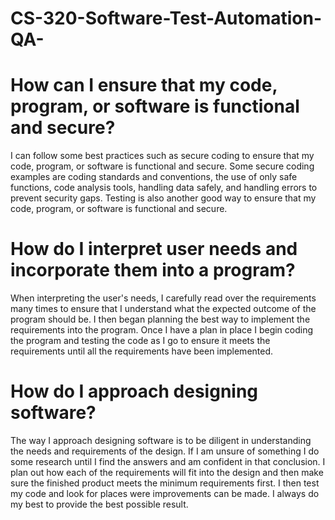 # CS-320-Software-Test-Automation-QA-

# How can I ensure that my code, program, or software is functional and secure?
I can follow some best practices such as secure coding to ensure that my code, program, or software is functional and secure. Some secure coding examples are coding standards and conventions, the use of only safe functions, code analysis tools, handling data safely, and handling errors to prevent security gaps. Testing is also another good way to ensure that my code, program, or software is functional and secure.

# How do I interpret user needs and incorporate them into a program?
When interpreting the user's needs, I carefully read over the requirements many times to ensure that I understand what the expected outcome of the program should be. I then began planning the best way to implement the requirements into the program. Once I have a plan in place I begin coding the program and testing the code as I go to ensure it meets the requirements until all the requirements have been implemented.

# How do I approach designing software?
The way I approach designing software is to be diligent in understanding the needs and requirements of the design. If I am unsure of something I do some research until I find the answers and am confident in that conclusion. I plan out how each of the requirements will fit into the design and then make sure the finished product meets the minimum requirements first. I then test my code and look for places were improvements can be made. I always do my best to provide the best possible result.
